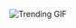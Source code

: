 ![Trending GIF](https://media1.giphy.com/media/v1.Y2lkPThiYjIxNzcyd2M4dDBzbWNvaHVndmNpbnJ4end6ZDZvMXZ1YnA3dGpzcXRpZzB5eCZlcD12MV9naWZzX3NlYXJjaCZjdD1n/xUPGcEliCc7bETyfO8/giphy.gif)
